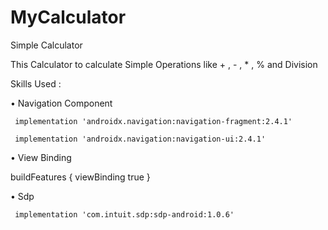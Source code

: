 # MyCalculator
Simple Calculator


This Calculator to calculate Simple Operations like + , - , * , % and Division 


Skills Used :


• Navigation Component


` implementation 'androidx.navigation:navigation-fragment:2.4.1'`
 
 
` implementation 'androidx.navigation:navigation-ui:2.4.1'`



• View Binding


   buildFeatures {
    viewBinding true
     } 
     
     
• Sdp

`
    implementation 'com.intuit.sdp:sdp-android:1.0.6'`

